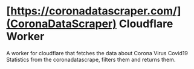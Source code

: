 # [https://coronadatascraper.com/](CoronaDataScraper) Cloudflare Worker

A worker for cloudflare that fetches the data about Corona Virus Covid19 Statistics from the coronadatascrape, filters them and returns them.
